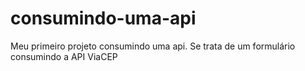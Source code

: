 # consumindo-uma-api
Meu primeiro projeto consumindo uma api. Se trata de um formulário consumindo a API ViaCEP
